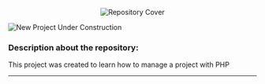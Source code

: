 <p align="center">
  <img src="https://github.com/gabrielsoaresceravolo/Projects-PHP/assets/132103393/79490c1a-06e8-417e-bc46-583779d61611" alt="Repository Cover">
</p>

![New Project Under Construction](http://img.shields.io/static/v1?label=STATUS&message=DEVELOPING&color=yellow&style=for-the-badge)

### Description about the repository: 

This project was created to learn how to manage a project with PHP

<hr>
